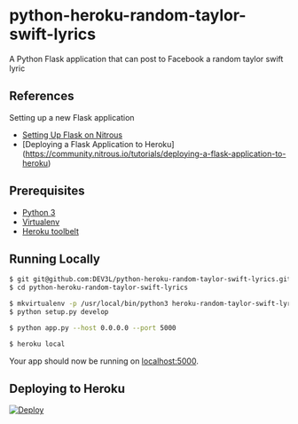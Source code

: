 # python-heroku-random-taylor-swift-lyrics

A Python Flask application that can post to Facebook a random taylor swift lyric


## References

Setting up a new Flask application

- [Setting Up Flask on Nitrous](https://community.nitrous.io/tutorials/setting-up-flask-on-nitrous)
- [Deploying a Flask Application to Heroku] (https://community.nitrous.io/tutorials/deploying-a-flask-application-to-heroku)


## Prerequisites

- [Python 3](https://www.python.org/downloads/)
- [Virtualenv](http://docs.python-guide.org/en/latest/dev/virtualenvs/)
- [Heroku toolbelt](https://devcenter.heroku.com/articles/heroku-command-line)


## Running Locally

```sh
$ git git@github.com:DEV3L/python-heroku-random-taylor-swift-lyrics.git
$ cd python-heroku-random-taylor-swift-lyrics

$ mkvirtualenv -p /usr/local/bin/python3 heroku-random-taylor-swift-lyrics
$ python setup.py develop

$ python app.py --host 0.0.0.0 --port 5000

$ heroku local
```

Your app should now be running on [localhost:5000](http://localhost:5000/).

## Deploying to Heroku

[![Deploy](https://www.herokucdn.com/deploy/button.png)](https://heroku.com/deploy)

